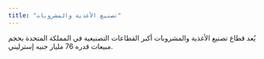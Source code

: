 ```yaml
---
title: "تصنيع الأغذية والمشروبات"
---
```


يُعد قطاع تصنيع الأغذية والمشروبات أكبر القطاعات التصنيعية في المملكة المتحدة بحجم مبيعات قدره 76 مليار جنيه إسترليني.
